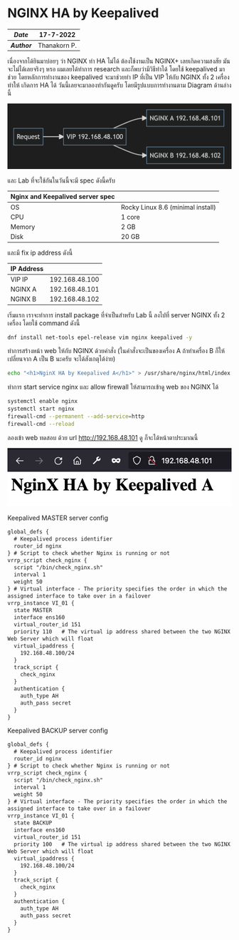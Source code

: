# NGINX HA by Keepalived

| ***Date*** | 17-7-2022 |
| --- | --- |
| ***Author*** | Thanakorn P. |

เนื่องจากได้ยินมาบ่อยๆ ว่า NGINX ทำ HA ไม่ได้ ต้องใช้งานเป็น NGINX+ เลยเกิดความสงสัย มันจะไม่ได้เลยจริงๆ หรอ ผมเลยได้ทำการ research และก็พบว่ามีวิธีทำได้ โดยใช้ keepalived มาช่วย โดยหลักการทำงานของ keepalived จะมาช่วยทำ IP ที่เป็น VIP ให้กับ NGINX ทั้ง 2 เครื่อง ทำให้ เกิดการ HA ได้ วันนี้เลยจะมาลองทำกันดูครับ โดยมีรูปแบบการทำงานตาม Diagram ด้านล่างนี้

![](img/NginxHA/nginxha1.png)

และ Lab ที่จะใช้กันในวันนี้จะมี spec ดังนี้ครับ

| Nginx and Keepalived server spec| |
| --- | --- |
| OS | Rocky Linux 8.6 (minimal install) 
| CPU | 1 core |
| Memory | 2 GB |
| Disk | 20 GB |

และมี fix ip address ดังนี้

| IP Address |  |
| --- | --- |
| VIP IP | 192.168.48.100 |
| NGINX A | 192.168.48.101 |
| NGINX B | 192.168.48.102 |

เริ่มแรก เราจะทำการ install package ที่จำเป็นสำหรับ Lab นี้ ลงไปที่ server NGINX ทั้ง 2 เครื่อง โดยใช้ command ดังนี้


```bash
dnf install net-tools epel-release vim nginx keepalived -y
```

ทำการสร้างหน้า web ให้กับ NGINX ด้วยคำสั่ง (ในคำสั่งจะเป็นของเครื่อง A ถ้าทำเครื่อง B ก็ให้ เปลี่ยนจาก A เป็น B นะครับ จะได้สังเกตุได้ง่าย)

```bash
echo "<h1>NginX HA by Keepalived A</h1>" > /usr/share/nginx/html/index.html
```

ทำการ start service nginx และ allow firewall ให้สามารถเข้าดู web ของ NGINX ได้

```bash
systemctl enable nginx
systemctl start nginx
firewall-cmd --permanent --add-service=http
firewall-cmd --reload
```

ลองเข้า web ทดสอบ ด้วย url http://192.168.48.101 ดู ก็จะได้หน้าตาประมาณนี้

![](img/NginxHA/nginxha2.png)

Keepalived MASTER server config

```
global_defs {
  # Keepalived process identifier
  router_id nginx
} # Script to check whether Nginx is running or not
vrrp_script check_nginx {
  script "/bin/check_nginx.sh"
  interval 1
  weight 50
} # Virtual interface - The priority specifies the order in which the assigned interface to take over in a failover
vrrp_instance VI_01 {
  state MASTER
  interface ens160
  virtual_router_id 151
  priority 110   # The virtual ip address shared between the two NGINX Web Server which will float
  virtual_ipaddress {
    192.168.48.100/24
  }
  track_script {
    check_nginx
  }
  authentication {
    auth_type AH
    auth_pass secret
  }
}
```

Keepalived BACKUP server config

```
global_defs {
  # Keepalived process identifier
  router_id nginx
} # Script to check whether Nginx is running or not
vrrp_script check_nginx {
  script "/bin/check_nginx.sh"
  interval 1
  weight 50
} # Virtual interface - The priority specifies the order in which the assigned interface to take over in a failover
vrrp_instance VI_01 {
  state BACKUP
  interface ens160
  virtual_router_id 151
  priority 100   # The virtual ip address shared between the two NGINX Web Server which will float
  virtual_ipaddress {
    192.168.48.100/24
  }
  track_script {
    check_nginx
  }
  authentication {
    auth_type AH
    auth_pass secret
  }
}
```